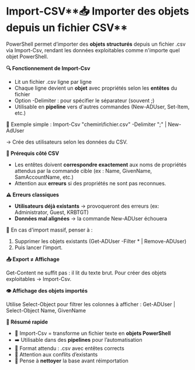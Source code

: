 # Import-CSV**📥 Importer des objets depuis un fichier CSV**

PowerShell permet d’importer des **objets structurés** depuis un fichier .csv via Import-Csv, rendant les données exploitables comme n'importe quel objet PowerShell.



**🔍 Fonctionnement de Import-Csv**

- Lit un fichier .csv ligne par ligne
- Chaque ligne devient un **objet** avec propriétés selon les **entêtes** du fichier
- Option -Delimiter : pour spécifier le séparateur (souvent ;)
- Utilisable en **pipeline** vers d'autres commandes (New-ADUser, Set-Item, etc.)

🧠 Exemple simple : Import-Csv "chemin\fichier.csv" -Delimiter ";" | New-AdUser

→ Crée des utilisateurs selon les données du CSV.

**🧱 Prérequis côté CSV**

- Les entêtes doivent **correspondre exactement** aux noms de propriétés attendus par la commande cible (ex : Name, GivenName, SamAccountName, etc.)
- Attention aux **erreurs** si des propriétés ne sont pas reconnues.



**⚠️ Erreurs classiques**

- **Utilisateurs déjà existants** → provoqueront des erreurs (ex: Administrator, Guest, KRBTGT)
- **Données mal alignées** → la commande New-ADUser échouera

🔄 En cas d'import massif, penser à :

1.  Supprimer les objets existants (Get-ADUser -Filter * | Remove-ADUser)
2.  Puis lancer l’import.



**📤 Export ≠ Affichage**

Get-Content ne suffit pas : il lit du texte brut. Pour créer des objets exploitables → Import-Csv.



**👁️ Affichage des objets importés**

Utilise Select-Object pour filtrer les colonnes à afficher : Get-ADUser | Select-Object Name, GivenName

**🧾 Résumé rapide**

- 📌 Import-Csv = transforme un fichier texte en **objets PowerShell**
- ➡️ Utilisable dans des **pipelines** pour l’automatisation
- 📂 Format attendu : .csv avec entêtes corrects
- 🛑 Attention aux conflits d’existants
- 🧹 Pense à **nettoyer** la base avant réimportation
